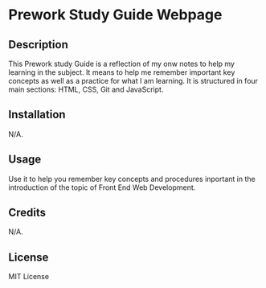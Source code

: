 # Prework Study Guide Webpage

## Description

This Prework study Guide is a reflection of my onw notes to help my learning in the subject. It means to help me remember important key concepts as well as a practice for what I am learning. It is structured in four main sections: HTML, CSS, Git and JavaScript.

## Installation

N/A.

## Usage

Use it to help you remember key concepts and procedures inportant in the introduction of the topic of Front End Web Development.

## Credits

N/A.

## License

MIT License
